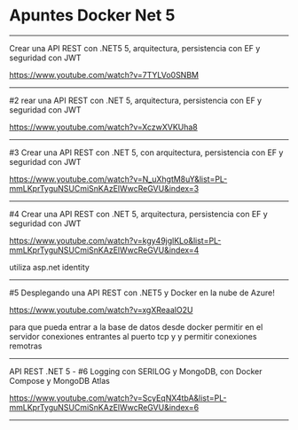 # Apuntes Docker Net 5



___

Crear una API REST con .NET5 5, arquitectura, persistencia con EF y seguridad con JWT

https://www.youtube.com/watch?v=7TYLVo0SNBM


___


#2 rear una API REST con .NET 5, arquitectura, persistencia con EF y seguridad con JWT

https://www.youtube.com/watch?v=XczwXVKUha8


___

#3 Crear una API REST con .NET 5, con arquitectura, persistencia con EF y seguridad con JWT

https://www.youtube.com/watch?v=N_uXhgtM8uY&list=PL-mmLKprTyguNSUCmiSnKAzElWwcReGVU&index=3

___


#4 Crear una API REST con .NET 5, arquitectura, persistencia con EF y seguridad con JWT

https://www.youtube.com/watch?v=kgy49jglKLo&list=PL-mmLKprTyguNSUCmiSnKAzElWwcReGVU&index=4

utiliza asp.net identity

___

#5 Desplegando una API REST con .NET5 y Docker en la nube de Azure!

https://www.youtube.com/watch?v=xgXReaalO2U

para que pueda entrar a la base de datos desde docker permitir en el servidor conexiones entrantes al puerto tcp y y permitir conexiones remotras



___


API REST .NET 5 - #6 Logging con SERILOG y MongoDB, con Docker Compose y MongoDB Atlas

https://www.youtube.com/watch?v=ScyEqNX4tbA&list=PL-mmLKprTyguNSUCmiSnKAzElWwcReGVU&index=6

____









